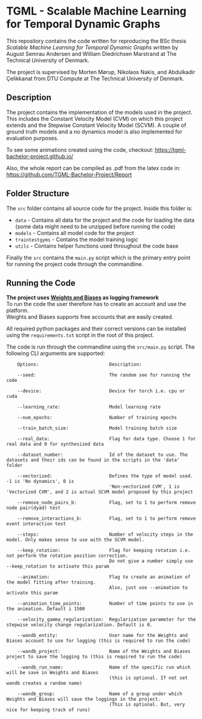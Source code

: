 # TGML - Scalable Machine Learning for Temporal Dynamic Graphs
This repository contains the code written for reproducing the BSc thesis *Scalable Machine Learning for Temporal Dynamic Graphs* written by August Semrau Andersen and William Diedrichsen Marstrand at The Technical University of Denmark.

The project is supervised by Morten Mørup, Nikolaos Nakis, and Abdulkadir Çelikkanat from DTU Compute at The Technical University of Denmark.

## Description
The project contains the implementation of the models used in the project. This includes the Constant Velocity Model (CVM) on which this project extends and the Stepwise Constant Velocity Model (SCVM). A couple of ground truth models and a no dynamics model is also implemented for evaluation purposes.

To see some animations created using the code, checkout: https://tgml-bachelor-project.github.io/

Also, the whole report can be compiled as .pdf from the latex code in: https://github.com/TGML-Bachelor-Project/Report

## Folder Structure
The `src` folder contains all source code for the project. Inside this folder is:
* `data` - Contains all data for the project and the code for loading the data (some data might need to be unzipped before running the code)
* `models` - Contains all model code for the project
* `traintestgyms` - Contains the model training logic
* `utils` - Contains helper functions used throughout the code base

Finally the `src` contains the `main.py` script which is the primary entry point for running the project code through the commandline.

## Running the Code
**The project uses [Weights and Biases](https://wandb.ai) as logging framework** <br>
To run the code the user therefore has to create an account and use the platform. <br>
Weights and Biases supports free accounts that are easily created.


All required python packages and their correct versions can be installed using the `requirements.txt` script in the root of this project.

The code is run through the commandline using the `src/main.py` script. The following CLI arguments are supported:
```
    Options:                          Description:
    
    --seed:                           The random see for running the code
    
    --device:                         Device for torch i.e. cpu or cuda
    
    --learning_rate:                  Model learning rate
    
    --num_epochs:                     Number of training epochs
    
    --train_batch_size:               Model training batch size
    
    --real_data:                      Flag for data type. Choose 1 for real data and 0 for synthesized data
    
    --dataset_number:                 Id of the dataset to use. The datasets and their ids can be found in the scripts in the 'data' folder
    
    --vectorized:                     Defines the type of model used. -1 is 'No dynamics', 0 is 
                                      'Non-vectorized CVM', 1 is 'Vectorized CVM', and 2 is actual SCVM model proposed by this project
                  
    --remove_node_pairs_b:            Flag, set to 1 to perform remove node pair(dyad) test
    
    --remove_interactions_b:          Flag, set to 1 to perform remove event interaction test
    
    --steps:                          Number of velocity steps in the model. Only makes sense to use with the SCVM model.
    
    --keep_rotation:                  Flag for keeping rotation i.e. not perform the rotation position correction. 
                                      Do not give a number simply use --keep_rotation to activate this param
                     
    --animation:                      Flag to create an animation of the model fitting after training. 
                                      Also, just use --animation to activate this param
                 
    --animation_time_points:          Number of time points to use in the animation. Default i 1500
    
    --velocity_gamma_regularization:  Regularization parameter for the stepwise velocity change regularization. Default is 0.
    
    --wandb_entity:                   User name for the Weights and Biases account to use for logging (this is required to run the code)
    
    --wandb_project:                  Name of the Weights and Biases project to save the logging to (this is required to run the code)
    
    --wandb_run_name:                 Name of the specific run which will be save in Weights and Biases 
                                      (this is optional. If not set wandb creates a random name)
                      
    --wandb_group:                    Name of a group under which Weights and Biases will save the loggings in the project. 
                                      (This is optional. But, very nice for keeping track of runs)
```
